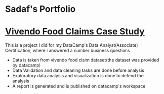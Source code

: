 # Sadaf's Portfolio


# [Vivendo Food Claims Case Study](https://github.com/SadafTariq/VivendoFoodClaims)

This is a project I did for my DataCamp's Data Analyst(Associate) Certification, where I answered a number business questions

- Data is taken from vivendo food claim dataset(the dataset was provided by datacamp)
- Data Validation and data cleaning tasks are done before analysis
- Exploratory data analysis and visualization is done to defend the analysis
- A report is generated and is published on datacamp's workspace

